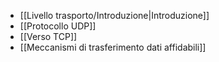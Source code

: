 - [[Livello trasporto/Introduzione|Introduzione]]
- [[Protocollo UDP]]
- [[Verso TCP]]
- [[Meccanismi di trasferimento dati affidabili]]